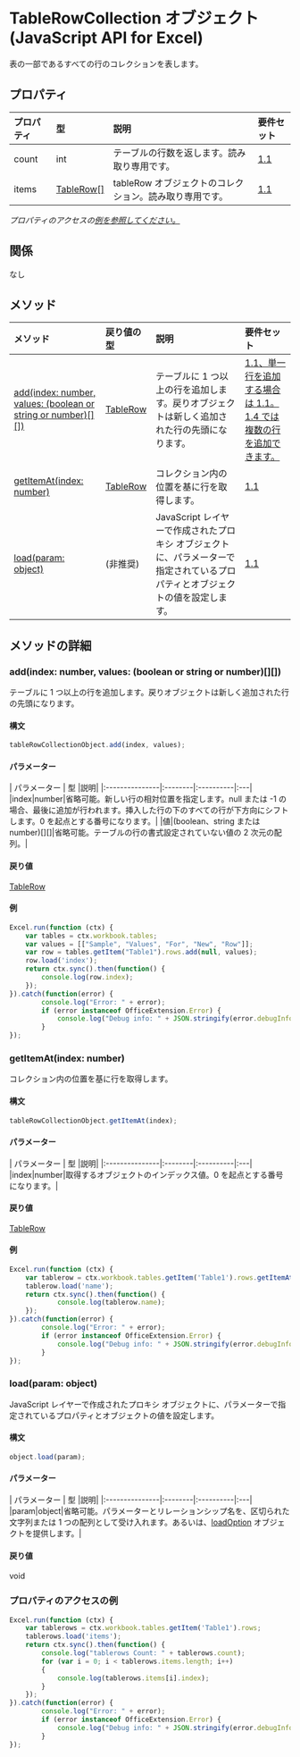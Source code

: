 # <a name="tablerowcollection-object-javascript-api-for-excel"></a>TableRowCollection オブジェクト (JavaScript API for Excel)

表の一部であるすべての行のコレクションを表します。

## <a name="properties"></a>プロパティ

| プロパティ     | 型   |説明| 要件セット|
|:---------------|:--------|:----------|:----|
|count|int|テーブルの行数を返します。読み取り専用です。|[1.1](../requirement-sets/excel-api-requirement-sets.md)|
|items|[TableRow[]](tablerow.md)|tableRow オブジェクトのコレクション。読み取り専用です。|[1.1](../requirement-sets/excel-api-requirement-sets.md)|

_プロパティのアクセスの[例を参照してください。](#property-access-examples)_

## <a name="relationships"></a>関係
なし


## <a name="methods"></a>メソッド

| メソッド           | 戻り値の型    |説明| 要件セット|
|:---------------|:--------|:----------|:----|
|[add(index: number, values: (boolean or string or number)[][])](#addindex-number-values-boolean-or-string-or-number)|[TableRow](tablerow.md)|テーブルに 1 つ以上の行を追加します。戻りオブジェクトは新しく追加された行の先頭になります。|[1.1、単一行を追加する場合は 1.1。1.4 では複数の行を追加できます。](../requirement-sets/excel-api-requirement-sets.md)|
|[getItemAt(index: number)](#getitematindex-number)|[TableRow](tablerow.md)|コレクション内の位置を基に行を取得します。|[1.1](../requirement-sets/excel-api-requirement-sets.md)|
|[load(param: object)](#loadparam-object)|(非推奨)|JavaScript レイヤーで作成されたプロキシ オブジェクトに、パラメーターで指定されているプロパティとオブジェクトの値を設定します。|[1.1](../requirement-sets/excel-api-requirement-sets.md)|

## <a name="method-details"></a>メソッドの詳細


### <a name="addindex-number-values-boolean-or-string-or-number"></a>add(index: number, values: (boolean or string or number)[][])
テーブルに 1 つ以上の行を追加します。戻りオブジェクトは新しく追加された行の先頭になります。

#### <a name="syntax"></a>構文
```js
tableRowCollectionObject.add(index, values);
```

#### <a name="parameters"></a>パラメーター
| パラメーター    | 型   |説明|
|:---------------|:--------|:----------|:---|
|index|number|省略可能。新しい行の相対位置を指定します。null または -1 の場合、最後に追加が行われます。挿入した行の下のすべての行が下方向にシフトします。0 を起点とする番号になります。|
|値|(boolean、string または number)[][]|省略可能。テーブルの行の書式設定されていない値の 2 次元の配列。|

#### <a name="returns"></a>戻り値
[TableRow](tablerow.md)

#### <a name="examples"></a>例

```js
Excel.run(function (ctx) { 
    var tables = ctx.workbook.tables;
    var values = [["Sample", "Values", "For", "New", "Row"]];
    var row = tables.getItem("Table1").rows.add(null, values);
    row.load('index');
    return ctx.sync().then(function() {
        console.log(row.index);
    });
}).catch(function(error) {
        console.log("Error: " + error);
        if (error instanceof OfficeExtension.Error) {
            console.log("Debug info: " + JSON.stringify(error.debugInfo));
        }
});
```

### <a name="getitematindex-number"></a>getItemAt(index: number)
コレクション内の位置を基に行を取得します。

#### <a name="syntax"></a>構文
```js
tableRowCollectionObject.getItemAt(index);
```

#### <a name="parameters"></a>パラメーター
| パラメーター    | 型   |説明|
|:---------------|:--------|:----------|:---|
|index|number|取得するオブジェクトのインデックス値。0 を起点とする番号になります。|

#### <a name="returns"></a>戻り値
[TableRow](tablerow.md)

#### <a name="examples"></a>例

```js
Excel.run(function (ctx) { 
    var tablerow = ctx.workbook.tables.getItem('Table1').rows.getItemAt(0);
    tablerow.load('name');
    return ctx.sync().then(function() {
            console.log(tablerow.name);
    });
}).catch(function(error) {
        console.log("Error: " + error);
        if (error instanceof OfficeExtension.Error) {
            console.log("Debug info: " + JSON.stringify(error.debugInfo));
        }
});
```

### <a name="loadparam-object"></a>load(param: object)
JavaScript レイヤーで作成されたプロキシ オブジェクトに、パラメーターで指定されているプロパティとオブジェクトの値を設定します。

#### <a name="syntax"></a>構文
```js
object.load(param);
```

#### <a name="parameters"></a>パラメーター
| パラメーター    | 型   |説明|
|:---------------|:--------|:----------|:---|
|param|object|省略可能。パラメーターとリレーションシップ名を、区切られた文字列または 1 つの配列として受け入れます。あるいは、[loadOption](loadoption.md) オブジェクトを提供します。|

#### <a name="returns"></a>戻り値
void
### <a name="property-access-examples"></a>プロパティのアクセスの例

```js
Excel.run(function (ctx) { 
    var tablerows = ctx.workbook.tables.getItem('Table1').rows;
    tablerows.load('items');
    return ctx.sync().then(function() {
        console.log("tablerows Count: " + tablerows.count);
        for (var i = 0; i < tablerows.items.length; i++)
        {
            console.log(tablerows.items[i].index);
        }
    });
}).catch(function(error) {
        console.log("Error: " + error);
        if (error instanceof OfficeExtension.Error) {
            console.log("Debug info: " + JSON.stringify(error.debugInfo));
        }
});
```